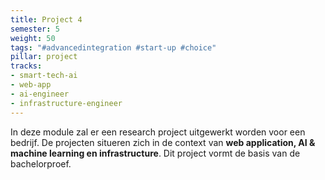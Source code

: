 ```yaml
---
title: Project 4
semester: 5
weight: 50
tags: "#advancedintegration #start-up #choice"
pillar: project
tracks:
- smart-tech-ai
- web-app
- ai-engineer
- infrastructure-engineer
---
```


In deze module zal er een research project uitgewerkt worden voor een bedrijf. De projecten situeren zich in de context van **web application, AI & machine learning en infrastructure**. Dit project vormt de basis van de bachelorproef.
